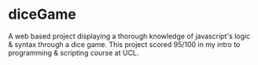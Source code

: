 # diceGame
A web based project displaying a thorough knowledge of javascript's logic &amp; syntax through a dice game.
This project scored 95/100 in my intro to programming & scripting course at UCL.
